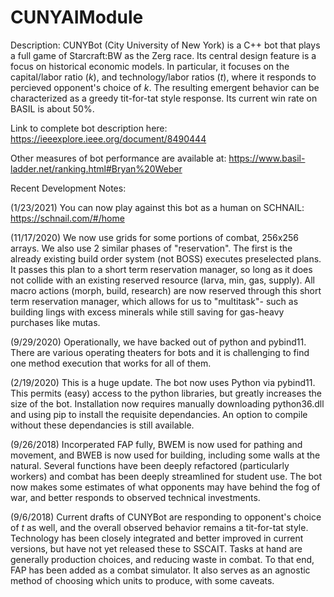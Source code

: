# CUNYAIModule

Description:
CUNYBot (City University of New York) is a C++ bot that plays a full game of Starcraft:BW as the Zerg race. Its central design feature is a focus on historical economic models.  In particular, it focuses on the capital/labor ratio (*k*), and technology/labor ratios (*t*), where it responds to percieved opponent's choice of *k*.  The resulting emergent behavior can be characterized as a greedy tit-for-tat style response. Its current win rate on BASIL is about 50%.

Link to complete bot description here: https://ieeexplore.ieee.org/document/8490444

Other measures of bot performance are available at: https://www.basil-ladder.net/ranking.html#Bryan%20Weber

Recent Development Notes: 

(1/23/2021)  You can now play against this bot as a human on SCHNAIL: https://schnail.com/#/home

(11/17/2020) We now use grids for some portions of combat, 256x256 arrays.  We also use 2 similar phases of "reservation". The first is the already existing build order system (not BOSS) executes preselected plans. It passes this plan to a short term reservation manager, so long as it does not collide with an existing reserved resource (larva, min, gas, supply).  All macro actions (morph, build, research) are now reserved through this short term reservation manager, which allows for us to "multitask"- such as building lings with excess minerals while still saving for gas-heavy purchases like mutas.

(9/29/2020) Operationally, we have backed out of python and pybind11. There are various operating theaters for bots and it is challenging to find one method execution that works for all of them.

(2/19/2020)  This is a huge update. The bot now uses Python via pybind11.  This permits (easy) access to the python libraries, but greatly increases the size of the bot. Installation now requires manually downloading python36.dll and using pip to install the requisite dependancies.  An option to compile without these dependancies is still available.

(9/26/2018) Incorperated FAP fully, BWEM is now used for pathing and movement, and BWEB is now used for building, including some walls at the natural. Several functions have been deeply refactored (particularly workers) and combat has been deeply streamlined for student use. The bot now makes some estimates of what opponents may have behind the fog of war, and better responds to observed technical investments.

(9/6/2018) Current drafts of CUNYBot are responding to opponent's choice of *t* as well, and the overall observed behavior remains a tit-for-tat style.  Technology has been closely integrated and better improved in current versions, but have not yet released these to SSCAIT. Tasks at hand are generally production choices, and reducing waste in combat.  To that end, FAP has been added as a combat simulator. It also serves as an agnostic method of choosing which units to produce, with some caveats.
